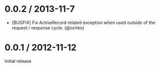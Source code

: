 # 0.0.2 / 2013-11-7

* [BUGFIX] Fix ActiveRecord related exception when used outside of the request / response cycle. (@ochko)

# 0.0.1 / 2012-11-12

Initial release
